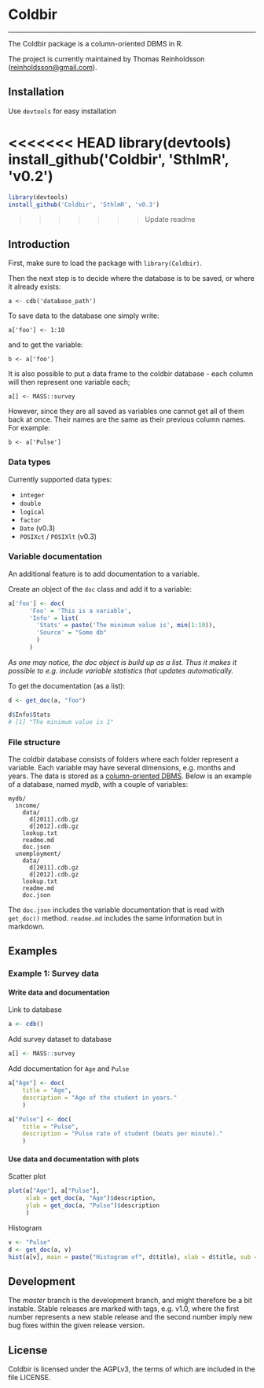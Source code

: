 # Coldbir
-----------------------

The Coldbir package is a column-oriented DBMS in R.

The project is currently maintained by Thomas Reinholdsson (<reinholdsson@gmail.com>).

## Installation

Use `devtools` for easy installation

<<<<<<< HEAD
    library(devtools)
    install_github('Coldbir', 'SthlmR', 'v0.2')
=======
```r
library(devtools)
install_github('Coldbir', 'SthlmR', 'v0.3')
```

>>>>>>> Update readme

## Introduction

First, make sure to load the package with `library(Coldbir)`.

Then the next step is to decide where the database is to be saved, or where it already exists:

    a <- cdb('database_path')

To save data to the database one simply write:

    a['foo'] <- 1:10

and to get the variable:

    b <- a['foo']

It is also possible to put a data frame to the coldbir database - each column will then represent one variable each;

    a[] <- MASS::survey

However, since they are all saved as variables one cannot get all of them back at once. Their names are the same as their previous column names. For example:

    b <- a['Pulse']

### Data types

Currently supported data types:

- `integer`
- `double`
- `logical`
- `factor`
- `Date` (v0.3)
- `POSIXct` / `POSIXlt` (v0.3)

### Variable documentation

An additional feature is to add documentation to a variable. 

Create an object of the `doc` class and add it to a variable:

```r
a['foo'] <- doc(
      'Foo' = 'This is a variable', 
      'Info' = list(
        'Stats' = paste('The minimum value is', min(1:10)),
        'Source' = "Some db"
        )
      )
```

*As one may notice, the doc object is build up as a list. Thus it makes it possible to e.g. include variable statistics that updates automatically.* 

To get the documentation (as a list):

```r
d <- get_doc(a, "foo")

d$Info$Stats
# [1] "The minimum value is 1"
```

### File structure

The coldbir database consists of folders where each folder represent a variable. 
Each variable may have several dimensions, e.g. months and years. 
The data is stored as a [column-oriented DBMS](http://en.wikipedia.org/wiki/Column-oriented_DBMS). 
Below is an example of a database, named *mydb*, with a couple of variables:

    mydb/
      income/
        data/
          d[2011].cdb.gz
          d[2012].cdb.gz
        lookup.txt
        readme.md
        doc.json
      unemployment/
        data/
          d[2011].cdb.gz
          d[2012].cdb.gz
        lookup.txt
        readme.md
        doc.json

The `doc.json` includes the variable documentation that is read with `get_doc()` method. `readme.md` includes the same information but in markdown.


## Examples

### Example 1: Survey data

#### Write data and documentation

Link to database
```r
a <- cdb()
```

Add survey dataset to database
```r
a[] <- MASS::survey
```
Add documentation for `Age` and `Pulse`
```r
a["Age"] <- doc(
    title = "Age",
    description = "Age of the student in years."
    )

a["Pulse"] <- doc(
    title = "Pulse",
    description = "Pulse rate of student (beats per minute)."
    )
```
#### Use data and documentation with plots

Scatter plot
```r
plot(a["Age"], a["Pulse"],
     xlab = get_doc(a, "Age")$description, 
     ylab = get_doc(a, "Pulse")$description
     )
```

Histogram
```r
v <- "Pulse"
d <- get_doc(a, v)
hist(a[v], main = paste("Histogram of", d$title), xlab = d$title, sub = d$description)
```

## Development

The *master* branch is the development branch, and might therefore be a bit instable. Stable releases are marked with tags, e.g. v1.0, where the first number represents a new stable release and the second number imply new bug fixes within the given release version.


## License

Coldbir is licensed under the AGPLv3, the terms of which are included in the file LICENSE.
